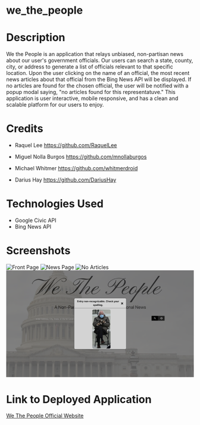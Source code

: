 # we_the_people

# Description
We the People is an application that relays unbiased, non-partisan news about our user's government officials. Our users can search a state, county, city, or address to generate a list of officials relevant to that specific location. Upon the user clicking on the name of an official, the most recent news articles about that official from the Bing News API will be displayed. If no articles are found for the chosen official, the user will be notified with a popup modal saying, "no articles found for this representatuve." This application is user interactive, mobile responsive, and has a clean and scalable platform for our users to enjoy.

# Credits
* Raquel Lee https://github.com/RaquelLee

* Miguel Nolla Burgos https://github.com/mnollaburgos

* Michael Whitmer https://github.com/whitmerdroid

* Darius Hay https://github.com/DariusHay


# Technologies Used
* Google Civic API
* Bing News API


# Screenshots
![Front Page](https://github.com/RaquelLee/we_the_people/blob/main/assets/images/front-page.png?raw=true)
![News Page](https://github.com/RaquelLee/we_the_people/blob/main/assets/images/news.png?raw=true)
![No Articles](https://github.com/RaquelLee/we_the_people/blob/main/assets/images/no-articles.png?raw=true)
![alt text](assets/images/bernie-modal.png)

# Link to Deployed Application
[We The People Official Website](https://raquellee.github.io/we_the_people/)